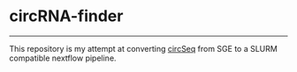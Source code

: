 # circRNA-finder
***
This repository is my attempt at converting [circSeq](http://bioinformaticstools.mayo.edu/research/circ-seq/) from SGE to a SLURM compatible nextflow pipeline. 

